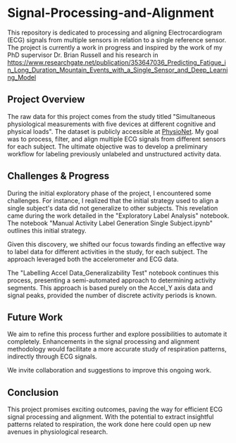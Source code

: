 # Signal-Processing-and-Alignment

This repository is dedicated to processing and aligning Electrocardiogram (ECG) signals from multiple sensors in relation to a single reference sensor. The project is currently a work in progress and inspired by the work of my PhD supervisor Dr. Brian Russell and his research in https://www.researchgate.net/publication/353647036_Predicting_Fatigue_in_Long_Duration_Mountain_Events_with_a_Single_Sensor_and_Deep_Learning_Model

## Project Overview
The raw data for this project comes from the study titled "Simultaneous physiological measurements with five devices at different cognitive and physical loads". The dataset is publicly accessible at [PhysioNet](https://physionet.org/content/simultaneous-measurements/1.0.2/). My goal was to process, filter, and align multiple ECG signals from different sensors for each subject. The ultimate objective was to develop a preliminary workflow for labeling previously unlabeled and unstructured activity data. 

## Challenges & Progress
During the initial exploratory phase of the project, I encountered some challenges. For instance, I realized that the initial strategy used to align a single subject's data did not generalize to other subjects. This revelation came during the work detailed in the "Exploratory Label Analysis" notebook. The notebook "Manual Activity Label Generation Single Subject.ipynb" outlines this initial strategy.

Given this discovery, we shifted our focus towards finding an effective way to label data for different activities in the study, for each subject. The approach leveraged both the accelerometer and ECG data. 

The "Labelling Accel Data_Generalizability Test" notebook continues this process, presenting a semi-automated approach to determining activity segments. This approach is based purely on the Accel_Y axis data and signal peaks, provided the number of discrete activity periods is known.

## Future Work
We aim to refine this process further and explore possibilities to automate it completely. Enhancements in the signal processing and alignment methodology would facilitate a more accurate study of respiration patterns, indirectly through ECG signals.

We invite collaboration and suggestions to improve this ongoing work.

## Conclusion
This project promises exciting outcomes, paving the way for efficient ECG signal processing and alignment. With the potential to extract insightful patterns related to respiration, the work done here could open up new avenues in physiological research.
